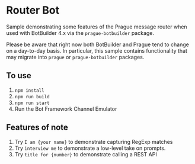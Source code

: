 # Router Bot

Sample demonstrating some features of the Prague message router when used with BotBuilder 4.x via the `prague-botbuilder` package.

Please be aware that right now both BotBuilder and Prague tend to change on a day-to-day basis. In particular, this sample contains functionality that may migrate into `prague` or `prague-botbuilder` packages.

## To use

1. `npm install`
2. `npm run build`
3. `npm run start`
4. Run the Bot Framework Channel Emulator

## Features of note

1. Try `I am {your name}` to demonstrate capturing RegExp matches
2. Try `interview me` to demonstrate a low-level take on prompts.
3. Try `title for {number}` to demonstrate calling a REST API

